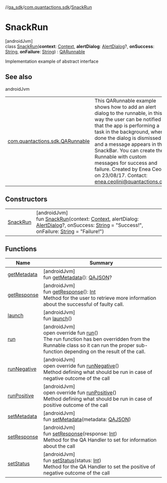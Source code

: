 //[qa_sdk](../../../index.md)/[com.quantactions.sdk](../index.md)/[SnackRun](index.md)

# SnackRun

[androidJvm]\
class [SnackRun](index.md)(**context**: [Context](https://developer.android.com/reference/kotlin/android/content/Context.html), **alertDialog**: [AlertDialog](https://developer.android.com/reference/kotlin/androidx/appcompat/app/AlertDialog.html)?, **onSuccess**: [String](https://kotlinlang.org/api/latest/jvm/stdlib/kotlin/-string/index.html), **onFailure**: [String](https://kotlinlang.org/api/latest/jvm/stdlib/kotlin/-string/index.html)) : [QARunnable](../-q-a-runnable/index.md)

Implementation example of abstract interface

## See also

androidJvm

| | |
|---|---|
| [com.quantactions.sdk.QARunnable](../-q-a-runnable/index.md) | This QARunnable example shows how to add an alert dialog to the runnable, in this way the user can be notified that the app is performing a task in the background, when done the dialog is dismissed and a message appears in the SnackBar. You can create the Runnable with custom messages for success and failure. Created by Enea Ceolini on 23/08/17. Contact: enea.ceolini@quantactions.com |

## Constructors

| | |
|---|---|
| [SnackRun](-snack-run.md) | [androidJvm]<br>fun [SnackRun](-snack-run.md)(context: [Context](https://developer.android.com/reference/kotlin/android/content/Context.html), alertDialog: [AlertDialog](https://developer.android.com/reference/kotlin/androidx/appcompat/app/AlertDialog.html)?, onSuccess: [String](https://kotlinlang.org/api/latest/jvm/stdlib/kotlin/-string/index.html) = "Success!", onFailure: [String](https://kotlinlang.org/api/latest/jvm/stdlib/kotlin/-string/index.html) = "Failure!") |

## Functions

| Name | Summary |
|---|---|
| [getMetadata](../-q-a-runnable/get-metadata.md) | [androidJvm]<br>fun [getMetadata](../-q-a-runnable/get-metadata.md)(): [QAJSON](../-q-a-j-s-o-n/index.md)? |
| [getResponse](../-q-a-runnable/get-response.md) | [androidJvm]<br>fun [getResponse](../-q-a-runnable/get-response.md)(): [Int](https://kotlinlang.org/api/latest/jvm/stdlib/kotlin/-int/index.html)<br>Method for the user to retrieve more information about the successful of faulty call. |
| [launch](../-q-a-runnable/launch.md) | [androidJvm]<br>fun [launch](../-q-a-runnable/launch.md)() |
| [run](../-q-a-runnable/run.md) | [androidJvm]<br>open override fun [run](../-q-a-runnable/run.md)()<br>The run function has ben overridden from the Runnable class so it can run the proper sub-function depending on the result of the call. |
| [runNegative](run-negative.md) | [androidJvm]<br>open override fun [runNegative](run-negative.md)()<br>Method defining what should be run in case of negative outcome of the call |
| [runPositive](run-positive.md) | [androidJvm]<br>open override fun [runPositive](run-positive.md)()<br>Method defining what should be run in case of positive outcome of the call |
| [setMetadata](../-q-a-runnable/set-metadata.md) | [androidJvm]<br>fun [setMetadata](../-q-a-runnable/set-metadata.md)(metadata: [QAJSON](../-q-a-j-s-o-n/index.md)) |
| [setResponse](../-q-a-runnable/set-response.md) | [androidJvm]<br>fun [setResponse](../-q-a-runnable/set-response.md)(response: [Int](https://kotlinlang.org/api/latest/jvm/stdlib/kotlin/-int/index.html))<br>Method for the QA Handler to set for information about the call |
| [setStatus](../-q-a-runnable/set-status.md) | [androidJvm]<br>fun [setStatus](../-q-a-runnable/set-status.md)(status: [Int](https://kotlinlang.org/api/latest/jvm/stdlib/kotlin/-int/index.html))<br>Method for the QA Handler to set the positive of negative outcome of the call |
